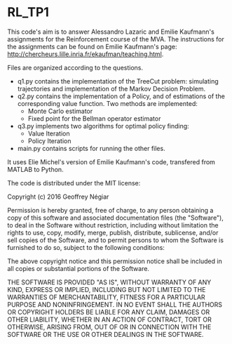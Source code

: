 # RL_TP1

This code's aim is to answer Alessandro Lazaric and Emilie Kaufmann's assignments for the Reinforcement course of the MVA. The instructions for the assignments can be found on Emilie Kaufmann's page: http://chercheurs.lille.inria.fr/ekaufman/teaching.html.

Files are organized according to the questions. 
 * q1.py contains the implementation of the TreeCut problem: simulating trajectories and implementation of the Markov Decision Problem.
 * q2.py contains the implementation of a Policy, and of estimations of the corresponding value function. Two methods are implemented: 
    * Monte Carlo estimator
    * Fixed point for the Bellman operator estimator
 * q3.py implements two algorithms for optimal policy finding:
    * Value Iteration
    * Policy Iteration
 * main.py contains scripts for running the other files.
 
 It uses Elie Michel's version of Emilie Kaufmann's code, transfered from MATLAB to Python.
 
 The code is distributed under the MIT license:
 
 Copyright (c) 2016 Geoffrey Négiar

Permission is hereby granted, free of charge, to any person obtaining a copy of this software and associated documentation files (the "Software"), to deal in the Software without restriction, including without limitation the rights to use, copy, modify, merge, publish, distribute, sublicense, and/or sell copies of the Software, and to permit persons to whom the Software is furnished to do so, subject to the following conditions:

The above copyright notice and this permission notice shall be included in all copies or substantial portions of the Software.

THE SOFTWARE IS PROVIDED "AS IS", WITHOUT WARRANTY OF ANY KIND, EXPRESS OR IMPLIED, INCLUDING BUT NOT LIMITED TO THE WARRANTIES OF MERCHANTABILITY, FITNESS FOR A PARTICULAR PURPOSE AND NONINFRINGEMENT. IN NO EVENT SHALL THE AUTHORS OR COPYRIGHT HOLDERS BE LIABLE FOR ANY CLAIM, DAMAGES OR OTHER LIABILITY, WHETHER IN AN ACTION OF CONTRACT, TORT OR OTHERWISE, ARISING FROM, OUT OF OR IN CONNECTION WITH THE SOFTWARE OR THE USE OR OTHER DEALINGS IN THE SOFTWARE.
